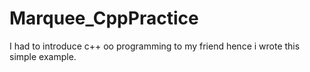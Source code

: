 # Marquee_CppPractice

I had to introduce c++ oo programming to my friend hence i wrote this simple example. 
